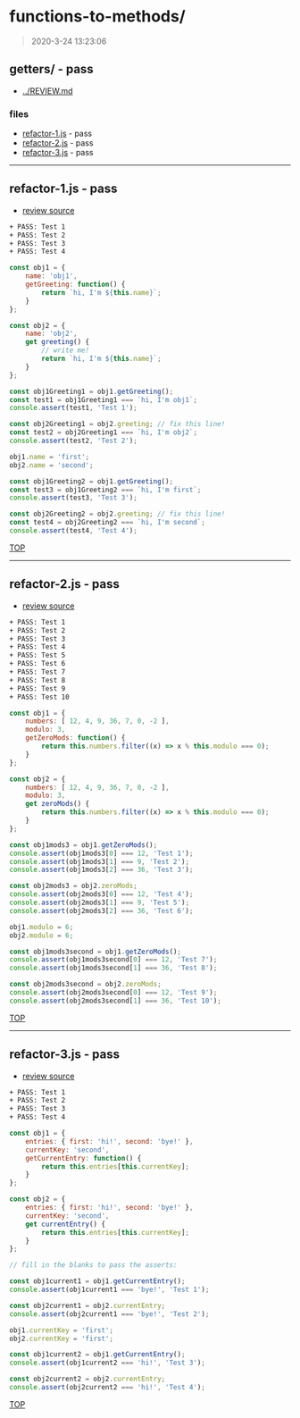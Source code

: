 # functions-to-methods/

> 2020-3-24 13:23:06 

## getters/ - pass

* [../REVIEW.md](../REVIEW.md)

### files

* [refactor-1.js](#refactor-1js---pass) - pass
* [refactor-2.js](#refactor-2js---pass) - pass
* [refactor-3.js](#refactor-3js---pass) - pass

---

## refactor-1.js - pass

* [review source](refactor-1.js)

```txt
+ PASS: Test 1
+ PASS: Test 2
+ PASS: Test 3
+ PASS: Test 4
```

```js
const obj1 = {
	name: 'obj1',
	getGreeting: function() {
		return `hi, I'm ${this.name}`;
	}
};

const obj2 = {
	name: 'obj2',
	get greeting() {
		// write me!
		return `hi, I'm ${this.name}`;
	}
};

const obj1Greeting1 = obj1.getGreeting();
const test1 = obj1Greeting1 === `hi, I'm obj1`;
console.assert(test1, 'Test 1');

const obj2Greeting1 = obj2.greeting; // fix this line!
const test2 = obj2Greeting1 === `hi, I'm obj2`;
console.assert(test2, 'Test 2');

obj1.name = 'first';
obj2.name = 'second';

const obj1Greeting2 = obj1.getGreeting();
const test3 = obj1Greeting2 === `hi, I'm first`;
console.assert(test3, 'Test 3');

const obj2Greeting2 = obj2.greeting; // fix this line!
const test4 = obj2Greeting2 === `hi, I'm second`;
console.assert(test4, 'Test 4');

```

[TOP](#functions-to-methods)

---

## refactor-2.js - pass

* [review source](refactor-2.js)

```txt
+ PASS: Test 1
+ PASS: Test 2
+ PASS: Test 3
+ PASS: Test 4
+ PASS: Test 5
+ PASS: Test 6
+ PASS: Test 7
+ PASS: Test 8
+ PASS: Test 9
+ PASS: Test 10
```

```js
const obj1 = {
	numbers: [ 12, 4, 9, 36, 7, 0, -2 ],
	modulo: 3,
	getZeroMods: function() {
		return this.numbers.filter((x) => x % this.modulo === 0);
	}
};

const obj2 = {
	numbers: [ 12, 4, 9, 36, 7, 0, -2 ],
	modulo: 3,
	get zeroMods() {
		return this.numbers.filter((x) => x % this.modulo === 0);
	}
};

const obj1mods3 = obj1.getZeroMods();
console.assert(obj1mods3[0] === 12, 'Test 1');
console.assert(obj1mods3[1] === 9, 'Test 2');
console.assert(obj1mods3[2] === 36, 'Test 3');

const obj2mods3 = obj2.zeroMods;
console.assert(obj2mods3[0] === 12, 'Test 4');
console.assert(obj2mods3[1] === 9, 'Test 5');
console.assert(obj2mods3[2] === 36, 'Test 6');

obj1.modulo = 6;
obj2.modulo = 6;

const obj1mods3second = obj1.getZeroMods();
console.assert(obj1mods3second[0] === 12, 'Test 7');
console.assert(obj1mods3second[1] === 36, 'Test 8');

const obj2mods3second = obj2.zeroMods;
console.assert(obj2mods3second[0] === 12, 'Test 9');
console.assert(obj2mods3second[1] === 36, 'Test 10');

```

[TOP](#functions-to-methods)

---

## refactor-3.js - pass

* [review source](refactor-3.js)

```txt
+ PASS: Test 1
+ PASS: Test 2
+ PASS: Test 3
+ PASS: Test 4
```

```js
const obj1 = {
	entries: { first: 'hi!', second: 'bye!' },
	currentKey: 'second',
	getCurrentEntry: function() {
		return this.entries[this.currentKey];
	}
};

const obj2 = {
	entries: { first: 'hi!', second: 'bye!' },
	currentKey: 'second',
	get currentEntry() {
		return this.entries[this.currentKey];
	}
};

// fill in the blanks to pass the asserts:

const obj1current1 = obj1.getCurrentEntry();
console.assert(obj1current1 === 'bye!', 'Test 1');

const obj2current1 = obj2.currentEntry;
console.assert(obj2current1 === 'bye!', 'Test 2');

obj1.currentKey = 'first';
obj2.currentKey = 'first';

const obj1current2 = obj1.getCurrentEntry();
console.assert(obj1current2 === 'hi!', 'Test 3');

const obj2current2 = obj2.currentEntry;
console.assert(obj2current2 === 'hi!', 'Test 4');

```

[TOP](#functions-to-methods)

